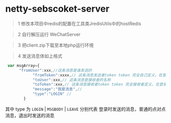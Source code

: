 # netty-sebscoket-server

>1
 修改本项目中redis的配置在工具类JredisUtils中的hostRedis
 
>2
 自行解压运行  WeChatServer 
 
>3
 把client.zip下载至本地php运行环境
 
>4
 发送消息体如上格式
```javascript
 var msgArray={
      "fromUser":xxx,//这条消息是谁发送的
			"fromToken":xxxx,// 这条消息发送者token token 完全自己定义，在登录时发送是聊天服务器，让聊天服务器记录你的token
			"toUser":xxx,// 这条消息是接收者的名称
			"toToken":xxx,// 这条消息接收者token token 完全接收者定义，在登录时接收者发送是聊天服务器，让聊天服务器记录接收者token
			"message":"我是消息",//
			"type":"LOGIN" //
		}
```
  其中 type 为 `LOGIN` | `MSGBODY` | `LEAVE` 分别代表 登录时发送的消息，普通的点对点消息，退出时发送的消息
